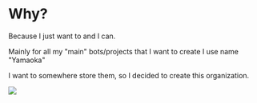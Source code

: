 # Why?

Because I just want to and I can.

Mainly for all my "main" bots/projects that I want to create I use name "Yamaoka"

I want to somewhere store them, so I decided to create this organization.

<img src="https://i.imgur.com/ZlqQtQz.jpg" />

